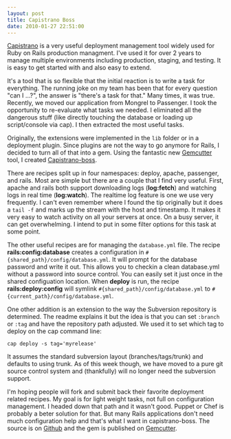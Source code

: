 ```yaml
--- 
layout: post
title: Capistrano Boss
date: 2010-01-27 22:51:00
---
```


[Capistrano](http://capify.org) is a very useful deployment management tool widely used for Ruby on Rails production managment. I've used it for over 2 years to manage multiple environments including production, staging, and testing. It is easy to get started with and also easy to extend.

It's a tool that is so flexible that the initial reaction is to write a task for everything. The running joke on my team has been that for every question "can I ...?", the answer is "there's a task for that." Many times, it was true. Recently, we moved our application from Mongrel to Passenger. I took the opportunity to re-evaluate what tasks we needed. I eliminated all the dangerous stuff (like directly touching the database or loading up script/console via cap). I then extracted the most useful tasks.

Originally, the extensions were implemented in the `lib` folder or in a deployment plugin. Since plugins are not the way to go anymore for Rails, I decided to turn all of that into a gem. Using the fantastic new [Gemcutter](http://gemcutter.org) tool, I created [Capistrano-boss](http://github.com/ascarter/capistrano-boss).

There are recipes split up in four namespaces: deploy, apache, passenger, and rails. Most are simple but there are a couple that I find very useful. First, apache and rails both support downloading logs (**log:fetch**) and watching logs in real time (**log:watch**). The realtime log feature is one we use very frequently. I can't even remember where I found the tip originally but it does a `tail -f` and marks up the stream with the host and timestamp. It makes it very easy to watch activity on all your servers at once. On a busy server, it can get overwhelming. I intend to put in some filter options for this task at some point.

The other useful recipes are for managing the `database.yml` file. The recipe **rails:config:database** creates a configuration in `#{shared_path}/config/database.yml`. It will prompt for the database password and write it out. This allows you to checkin a clean database.yml without a password into source control. You can easily set it just once in the shared configuation location. When **deploy** is run, the recipe **rails:deploy:config** will symlink `#{shared_path}/config/database.yml` to `#{current_path}/config/database.yml`.

One other addition is an extension to the way the Subversion repository is determined. The readme explains it but the idea is that you can set `:branch` or `:tag` and have the repository path adjusted. We used it to set which tag to deploy on the cap command line:

    cap deploy -s tag='myrelease'

It assumes the standard subversion layout (branches/tags/trunk) and defaults to using trunk. As of this week though, we have moved to a pure git source control system and (thankfully) will no longer need the subversion support.

I'm hoping people will fork and submit back their favorite deployment related recipes. My goal is for light weight tasks, not full on configuration management. I headed down that path and it wasn't good. Puppet or Chef is probably a beter solution for that. But many Rails applications don't need much configuration help and that's what I want in capistrano-boss. The source is on [Github](http://github.com/ascarter/capistrano-boss) and the gem is published on [Gemcutter](http://gemcutter.org/gems/capistrano-boss).

